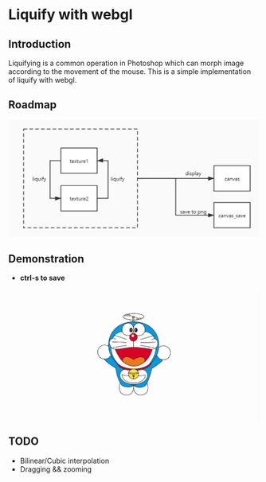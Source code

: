 # Liquify with webgl

## Introduction

Liquifying is a common operation in Photoshop which can morph image according to the movement of the mouse. This is a simple implementation of liquify with webgl.

## Roadmap

<img src=".\images\roadmap.jpg" alt="org" style="zoom:60%;" />

## Demonstration

* **ctrl-s to save**

<img src=".\images\demo.gif" alt="org" style="zoom:60%;" />

## TODO

* Bilinear/Cubic interpolation
* Dragging && zooming